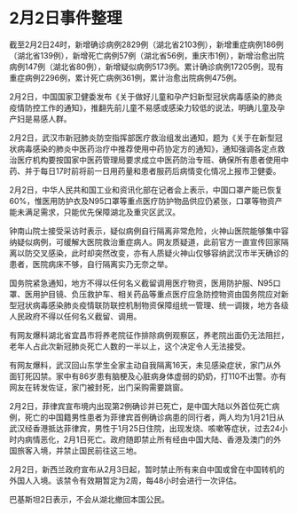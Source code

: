 # 2月2日事件整理

截至2月2日24时，新增确诊病例2829例（湖北省2103例），新增重症病例186例（湖北省139例），新增死亡病例57例（湖北省56例，重庆市1例），新增治愈出院病例147例（湖北省80例），新增疑似病例5173例。累计确诊病例17205例，现有重症病例2296例，累计死亡病例361例，累计治愈出院病例475例。

2月2日，中国国家卫健委发布《关于做好儿童和孕产妇新型冠状病毒感染的肺炎疫情防控工作的通知》，推翻先前儿童不易感或感染力较低的说法，明确儿童及孕产妇是易感人群。

2月2日，武汉市新冠肺炎防空指挥部医疗救治组发出通知，题为《关于在新型冠状病毒感染的肺炎中医药治疗中推荐使用中药协定方的通知》，通知强调各定点救治医疗机构要按国家中医药管理局要求成立中医药防治专班、确保所有患者使用中药、并于每日17时前将前一日用药量和患者服药后病情变化情况上报市卫健委。

2月2日，中华人民共和国工业和资讯化部在记者会上表示，中国口罩产能已恢复60%，惟医用防护衣及N95口罩等重点医疗防护物品供应仍紧张，口罩等物资产能未满足需求，只能优先保障湖北及重灾区武汉。

钟南山院士接受采访时表示，疑似病例自行隔离非常危险，火神山医院能够集中容纳疑似病例，可缓解大医院救治重症病人。网友质疑道，此前官方一直宣传回家隔离以防交叉感染，此时却突然改变，亦有人质疑火神山仅够容纳武汉市半天确诊的患者，医院病床不够，自行隔离实乃无奈之举。

国务院紧急通知，地方不得以任何名义截留调用医疗物资，医用防护服、N95口罩、医用护目镜、负压救护车、相关药品等重点医疗应急防控物资由国务院应对新型冠状病毒感染肺炎疫情联防联控机制物资保障组统一管理、统一调拨，地方各级人民政府不得以任何名义截留、调用。

有网友爆料湖北省宜昌市将养老院征作排除病例观察区，养老院出面仍无法阻拦，老年人占此次新冠肺炎死亡人数的一半以上，这个决定令人无法接受。

有网友爆料，武汉回山东学生全家主动自我隔离16天，未见感染症状，家门从外面钉死囚禁。家中有86岁患有脑梗及心脏病身体虚弱的奶奶，打110不出警。亦有网友在转发佐证，家门被封死，出门采购需要跳窗。

2月2日，菲律宾宣布境内出现第2例确诊并已死亡，是中国大陆以外首位死亡病例，死亡的中国籍男性患者为菲律宾首例确诊病患的同行者，两人均为1月21日从武汉经香港抵达菲律宾，男性于1月25日住院，出现发烧、咳嗽等症状，过去24小时内病情恶化，2月1日死亡。政府随即禁止所有经由中国大陆、香港及澳门的外国旅客入境，并禁止国民前往这三地。

2月2日，新西兰政府宣布从2月3日起，暂时禁止所有来自中国或曾在中国转机的外国人入境。该禁令有效期暂定为2周，每48小时会进行一次评估。

巴基斯坦2日表示，不会从湖北撤回本国公民。
